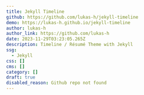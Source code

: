 ```yaml
---
title: Jekyll Timeline
github: https://github.com/lukas-h/jekyll-timeline
demo: https://lukas-h.github.io/jekyll-timeline
author: lukas-h
author_link: https://github.com/lukas-h
date: 2023-11-29T03:23:05.265Z
description: Timeline / Résumé Theme with Jekyll
ssg:
  - Jekyll
css: []
cms: []
category: []
draft: true
disabled_reason: Github repo not found
---
```

